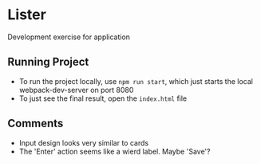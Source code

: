 # Lister

Development exercise for application

## Running Project

- To run the project locally, use `npm run start`, which just starts the local webpack-dev-server on port 8080
- To just see the final result, open the `index.html` file


## Comments
- Input design looks very similar to cards
- The 'Enter' action seems like a wierd label. Maybe 'Save'?